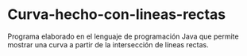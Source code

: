 # Curva-hecho-con-lineas-rectas
Programa elaborado en el lenguaje de programación Java que permite mostrar una curva a partir de la intersección de líneas rectas.
